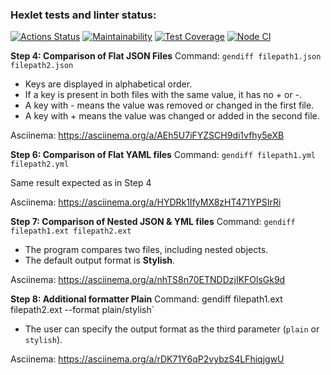 ### Hexlet tests and linter status:
[![Actions Status](https://github.com/Ritsssss/frontend-project-46/actions/workflows/hexlet-check.yml/badge.svg)](https://github.com/Ritsssss/frontend-project-46/actions)
[![Maintainability](https://api.codeclimate.com/v1/badges/9ebf56425ca1f3f94b78/maintainability)](https://codeclimate.com/github/Ritsssss/frontend-project-46/maintainability)
[![Test Coverage](https://api.codeclimate.com/v1/badges/9ebf56425ca1f3f94b78/test_coverage)](https://codeclimate.com/github/Ritsssss/frontend-project-46/test_coverage)
[![Node CI](https://github.com/Ritsssss/frontend-project-46/actions/workflows/main.yml/badge.svg)](https://github.com/Ritsssss/frontend-project-46/actions/workflows/main.yml)

**Step 4: Comparison of Flat JSON Files**
Command: `gendiff filepath1.json filepath2.json`

- Keys are displayed in alphabetical order.
- If a key is present in both files with the same value, it has no + or -.
- A key with - means the value was removed or changed in the first file.
- A key with + means the value was changed or added in the second file.

Asciinema: https://asciinema.org/a/AEh5U7iFYZSCH9di1vfhy5eXB

**Step 6: Comparison of Flat YAML files**
Command: `gendiff filepath1.yml filepath2.yml`

Same result expected as in Step 4

Asciinema: https://asciinema.org/a/HYDRk1IfyMX8zHT471YPSIrRi

**Step 7: Comparison of Nested JSON & YML files**
Command: `gendiff filepath1.ext filepath2.ext`

- The program compares two files, including nested objects. 
- The default output format is **Stylish**.

Asciinema: https://asciinema.org/a/nhTS8n70ETNDDzjIKFOlsGk9d

**Step 8: Additional formatter Plain**
Command: gendiff filepath1.ext filepath2.ext --format plain/stylish`

- The user can specify the output format as the third parameter (`plain` or `stylish`).

Asciinema: https://asciinema.org/a/rDK71Y6qP2vybzS4LFhiqjgwU